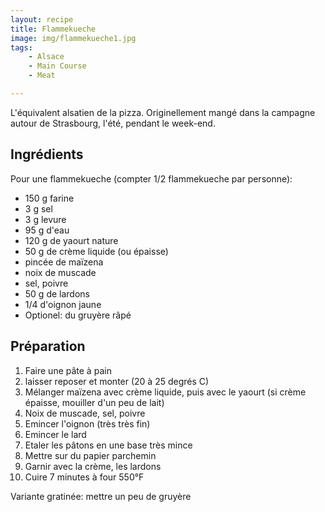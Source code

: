 ```yaml
---
layout: recipe
title: Flammekueche 
image: img/flammekueche1.jpg
tags:
    - Alsace
    - Main Course
    - Meat

---
```



L'équivalent alsatien de la pizza. Originellement mangé dans la campagne autour de Strasbourg, l'été, pendant le week-end.

## Ingrédients
Pour une flammekueche (compter 1/2 flammekueche par personne):

- 150 g farine
- 3 g sel
- 3 g levure
- 95 g d'eau
- 120 g de yaourt nature
- 50 g de crème liquide (ou épaisse)
- pincée de maïzena
- noix de muscade
- sel, poivre
- 50 g de lardons
- 1/4 d'oignon jaune
- Optionel: du gruyère râpé

## Préparation
1. Faire une pâte à pain
2. laisser reposer et monter (20 à 25 degrés C)
3. Mélanger maïzena avec crème liquide, puis avec le yaourt (si crème épaisse, mouiller d'un peu de lait)
4. Noix de muscade, sel, poivre
5. Emincer l'oignon (très très fin)
6. Emincer le lard
7. Etaler les pâtons en une base très mince
3. Mettre sur du papier parchemin
4. Garnir avec la crème, les lardons
5. Cuire 7 minutes à four 550°F

Variante gratinée: mettre un peu de gruyère

